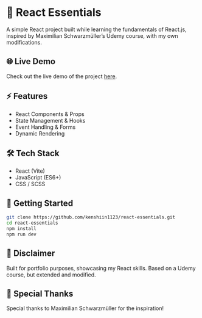 ﻿# 🚀 React Essentials

A simple React project built while learning the fundamentals of React.js, inspired by Maximilian Schwarzmüller’s Udemy course, with my own modifications.

## 🌐 Live Demo

Check out the live demo of the project [here](https://react-essentials-murex.vercel.app/).

## ⚡ Features

- React Components & Props
- State Management & Hooks
- Event Handling & Forms
- Dynamic Rendering

## 🛠 Tech Stack

- React (Vite)
- JavaScript (ES6+)
- CSS / SCSS

## 🚀 Getting Started

```bash
git clone https://github.com/kenshiin1123/react-essentials.git
cd react-essentials
npm install
npm run dev
```

## 📜 Disclaimer

Built for portfolio purposes, showcasing my React skills. Based on a Udemy course, but extended and modified.

## 🙏 Special Thanks

Special thanks to Maximilian Schwarzmüller for the inspiration!
